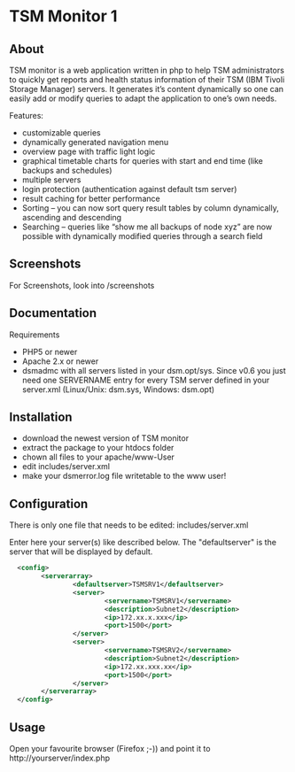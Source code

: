 TSM Monitor 1
=============
  
About
-----
  
TSM monitor is a web application written in php to help TSM administrators to quickly get reports and health status information of their TSM  (IBM Tivoli Storage Manager) servers. It generates it’s content dynamically so one can easily add or modify queries to adapt the application to one’s own needs.
  
Features:
  
* customizable queries
* dynamically generated navigation menu
* overview page with traffic light logic
* graphical timetable charts for queries with start and end time (like backups and schedules)
* multiple servers
* login protection (authentication against default tsm server)
* result caching for better performance
* Sorting – you can now sort query result tables by column dynamically, ascending and descending
* Searching – queries like “show me all backups of node xyz” are now possible with dynamically modified queries through a search field
  
Screenshots
-----------

For Screenshots, look into /screenshots  
  
Documentation
-------------
  
Requirements
  
* PHP5 or newer
* Apache 2.x or newer
* dsmadmc with all servers listed in your dsm.opt/sys. Since v0.6 you just need one SERVERNAME entry for every TSM server defined in your server.xml (Linux/Unix: dsm.sys, Windows: dsm.opt)
  
  
  
Installation
------------
  
* download the newest version of TSM monitor
* extract the package to your htdocs folder
* chown all files to your apache/www-User
* edit includes/server.xml
* make your dsmerror.log file writetable to the www user!
  
  
Configuration
-------------
  
There is only one file that needs to be edited: includes/server.xml
  
Enter here your server(s) like described below. The "defaultserver" is the server that will be displayed by default.
```xml
  <config>  
        <serverarray>  
                <defaultserver>TSMSRV1</defaultserver>  
                <server>  
                        <servername>TSMSRV1</servername>  
                        <description>Subnet2</description>  
                        <ip>172.xx.x.xxx</ip>  
                        <port>1500</port>  
                </server>  
                <server>  
                        <servername>TSMSRV2</servername>  
                        <description>Subnet2</description>  
                        <ip>172.xx.xxx.xx</ip>  
                        <port>1500</port>  
                </server>  
        </serverarray>  
  </config>
```
  
Usage
----
  
Open your favourite browser (Firefox ;-)) and point it to http://yourserver/index.php
  
  
